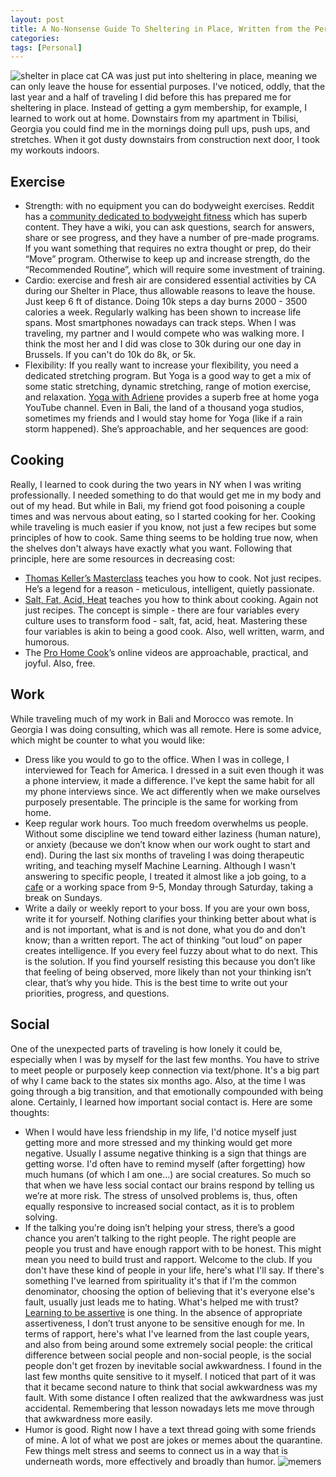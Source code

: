 ```yaml
---
layout: post
title: A No-Nonsense Guide To Sheltering in Place, Written from the Perspective of a Traveller
categories:
tags: [Personal]
---
```

![shelter in place cat](https://lh4.googleusercontent.com/proxy/AYsRQpVUoQMyLe0uXQB8LO8R9VhI3xFCC_6LHWDw_QZE70u3s-vjyhdq8374DzX6aSFs7oYn1QVxmQkO0ShWit4LHvgKm70)
CA was just put into sheltering in place, meaning we can only leave the house for essential purposes. I've noticed, oddly, that the last year and a half of traveling I did before this has prepared me for sheltering in place. Instead of getting a gym membership, for example, I learned to work out at home. Downstairs from my apartment in Tbilisi, Georgia you could find me in the mornings doing pull ups, push ups, and stretches. When it got dusty downstairs from construction next door, I took my workouts indoors.

## Exercise
- Strength: with no equipment you can do bodyweight exercises. Reddit has a [community dedicated to bodyweight fitness](https://www.reddit.com/r/bodyweightfitness/wiki/index) which has superb content. They have a wiki, you can ask questions, search for answers, share or see progress, and they have a number of pre-made programs. If you want something that requires no extra thought or prep, do their “Move” program. Otherwise to keep up and increase strength, do the “Recommended Routine”, which will require some investment of training.
- Cardio: exercise and fresh air are considered essential activities by CA during our Shelter in Place, thus allowable reasons to leave the house. Just keep 6 ft of distance. Doing 10k steps a day burns 2000 - 3500 calories a week. Regularly walking has been shown to increase life spans. Most smartphones nowadays can track steps. When I was traveling, my partner and I would compete who was walking more. I think the most her and I did was close to 30k during our one day in Brussels. If you can't do 10k do 8k, or 5k.
- Flexibility: If you really want to increase your flexibility, you need a dedicated stretching program. But Yoga is a good way to get a mix of some static stretching, dynamic stretching, range of motion exercise, and relaxation. [Yoga with Adriene](https://www.youtube.com/user/yogawithadriene/videos) provides a superb free at home yoga YouTube channel. Even in Bali, the land of a thousand yoga studios, sometimes my friends and I would stay home for Yoga (like if a rain storm happened). She’s approachable, and her sequences are good:

## Cooking
Really, I learned to cook during the two years in NY when I was writing professionally. I needed something to do that would get me in my body and out of my head. But while in Bali, my friend got food poisoning a couple times and was nervous about eating, so I started cooking for her.
Cooking while traveling is much easier if you know, not just a few recipes but some principles of how to cook. Same thing seems to be holding true now, when the shelves don't always have exactly what you want. Following that principle, here are some resources in decreasing cost:
- [Thomas Keller’s Masterclass](https://www.masterclass.com/classes/thomas-keller-teaches-cooking-techniques/) teaches you how to cook. Not just recipes. He’s a legend for a reason - meticulous, intelligent, quietly passionate.
- [Salt, Fat, Acid, Heat](https://www.amazon.com/Salt-Fat-Acid-Heat-Mastering-ebook/dp/B01HMXV0UQ/ref=tmm_kin_swatch_0?_encoding=UTF8&qid=&sr=) teaches you how to think about cooking. Again not just recipes. The concept is simple - there are four variables every culture uses to transform food - salt, fat, acid, heat. Mastering these four variables is akin to being a good cook. Also, well written, warm, and humorous.
- The [Pro Home Cook](https://www.prohomecooks.com/)’s online videos are approachable, practical, and joyful. Also, free.

## Work
While traveling much of my work in Bali and Morocco was remote. In Georgia I was doing consulting, which was all remote. Here is some advice, which might be counter to what you would like:
- Dress like you would to go to the office. When I was in college, I interviewed for Teach for America. I dressed in a suit even though it was a phone interview, it made a difference. I've kept the same habit for all my phone interviews since. We act differently when we make ourselves purposely presentable. The principle is the same for working from home.
- Keep regular work hours. Too much freedom overwhelms us people. Without some discipline we tend toward either laziness (human nature), or anxiety (because we don’t know when our work ought to start and end). During the last six months of traveling I was doing therapeutic writing, and teaching myself Machine Learning. Although I wasn't answering to specific people, I treated it almost like a job going, to a [cafe](https://www.facebook.com/coffeelabgeorgia/photos/a.932061773593423/1722030187929907/?type=3&theater) or a working space from 9-5, Monday through Saturday, taking a break on Sundays.
- Write a daily or weekly report to your boss. If you are your own boss, write it for yourself. Nothing clarifies your thinking better about what is and is not important, what is and is not done, what you do and don’t know; than a written report. The act of thinking “out loud” on paper creates intelligence. If you every feel fuzzy about what to do next. This is the solution. If you find yourself resisting this because you don’t like that feeling of being observed, more likely than not your thinking isn’t clear, that’s why you hide. This is the best time to write out your priorities, progress, and questions.

## Social
One of the unexpected parts of traveling is how lonely it could be, especially when I was by myself for the last few months. You have to strive to meet people or purposely keep connection via text/phone. It's a big part of why I came back to the states six months ago. Also, at the time I was going through a big transition, and that emotionally compounded with being alone. Certainly, I learned how important social contact is. Here are some thoughts:
- When I would have less friendship in my life, I'd notice myself just getting more and more stressed and my thinking would get more negative. Usually I assume negative thinking is a sign that things are getting worse. I'd often have to remind myself (after forgetting) how much humans (of which I am one...) are social creatures. So much so that when we have less social contact our brains respond by telling us we’re at more risk. The stress of unsolved problems is, thus, often equally responsive to increased social contact, as it is to problem solving.
- If the talking you're doing isn’t helping your stress, there’s a good chance you aren’t talking to the right people. The right people are people you trust and have enough rapport with to be honest.  This might mean you need to build trust and rapport. Welcome to the club.
If you don't have these kind of people in your life, here's what I'll say. If there's something I've learned from spirituality it's that if I'm the common denominator, choosing the option of believing that it's everyone else's fault, usually just leads me to hating. What's helped me with trust? [Learning to be assertive](https://www.amazon.com/Assertiveness-Workbook-Express-Yourself-Relationships/dp/1572242094) is one thing. In the absence of appropriate assertiveness, I don’t trust anyone to be sensitive enough for me. In terms of rapport, here's what I've learned from the last couple years, and also from being around some extremely social people: the critical difference between social people and non-social people, is the social people don't get frozen by inevitable social awkwardness. I found in the last few months quite sensitive to it myself. I noticed that part of it was that it became second nature to think that social awkwardness was my fault. With some distance I often realized that the awkwardness was just accidental. Remembering that lesson nowadays lets me move through that awkwardness more easily.
- Humor is good. Right now I have a text thread going with some friends of mine. A lot of what we post are jokes or memes about the quarantine. Few things melt stress and seems to connect us in a way that is underneath words, more effectively and broadly than humor.
![memers](https://i.kym-cdn.com/photos/images/original/001/786/150/2c5.jpg)

